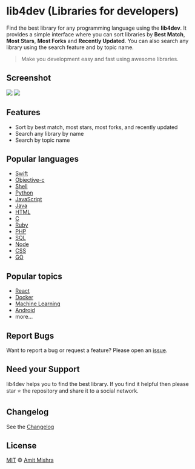# lib4dev (Libraries for developers)

Find the best library for any programming language using the **lib4dev**. It provides a simple interface where you can sort libraries by **Best Match**, **Most Stars**, **Most Forks** and **Recently Updated**. You can also search any library using the search feature and by topic name.

> Make you development easy and fast using awesome libraries.

## Screenshot

[![](http://www.lib4dev.in/img/banner.png)](http://www.lib4dev.in/)
[![](http://www.lib4dev.in/img/single-page.png)](http://www.lib4dev.in/)

## Features

* Sort by best match, most stars, most forks, and recently updated
* Search any library by name
* Search by topic name

## Popular languages

* [Swift](http://www.lib4dev.com/topics/swift)
* [Objective-c](http://www.lib4dev.com/topics/objective-c)
* [Shell](http://www.lib4dev.com/topics/shell)
* [Python](http://www.lib4dev.com/topics/python)
* [JavaScript](http://www.lib4dev.com/topics/javascript)
* [Java](http://www.lib4dev.com/topics/java)
* [HTML](http://www.lib4dev.com/topics/html)
* [C](http://www.lib4dev.com/topics/c)
* [Ruby](http://www.lib4dev.com/topics/ruby)
* [PHP](http://www.lib4dev.com/topics/php)
* [SQL](http://www.lib4dev.com/topics/sql)
* [Node](http://www.lib4dev.com/topics/node)
* [CSS](http://www.lib4dev.com/topics/css)
* [GO](http://www.lib4dev.com/topics/go)

## Popular topics

* [React](http://www.lib4dev.com/topics/react)
* [Docker](http://www.lib4dev.com/topics/docker)
* [Machine Learning](http://www.lib4dev.com/topics/machine-learning)
* [Android](http://www.lib4dev.com/topics/android)
* more...

## Report Bugs

Want to report a bug or request a feature? Please open an [issue](https://github.com/amituidev/lib4dev/issues/new).

## Need your Support

lib4dev helps you to find the best library. If you find it helpful then please star ⭐️ the repository and share it to a social network.

## Changelog

See the [Changelog](https://github.com/amituidev/lib4dev/wiki/Changelog)

## License

[MIT](LICENSE) © [Amit Mishra](https://amituidev.github.io/portfolio/)
